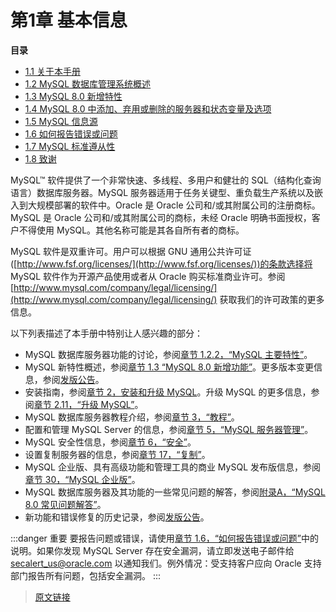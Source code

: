 # 第1章 基本信息

**目录**

- [1.1 关于本手册](/1/1.1/manual-info.html)
- [1.2 MySQL 数据库管理系统概述](/1/1.2/what-is.html)
- [1.3 MySQL 8.0 新增特性](/1/1.3/mysql-nutshell.html)
- [1.4 MySQL 8.0 中添加、弃用或删除的服务器和状态变量及选项](/1/1.4/added-deprecated-removed.html)
- [1.5 MySQL 信息源](/1/1.5/information-sources.html)
- [1.6 如何报告错误或问题](/1/1.6/bug-reports.html)
- [1.7 MySQL 标准遵从性](/1/1.7/compatibility.html)
- [1.8 致谢](/1/1.8/credits.html)

MySQL™ 软件提供了一个非常快速、多线程、多用户和健壮的 SQL（结构化查询语言）数据库服务器。MySQL 服务器适用于任务关键型、重负载生产系统以及嵌入到大规模部署的软件中。Oracle 是 Oracle 公司和/或其附属公司的注册商标。MySQL 是 Oracle 公司和/或其附属公司的商标，未经 Oracle 明确书面授权，客户不得使用 MySQL。其他名称可能是其各自所有者的商标。

MySQL 软件是双重许可。用户可以根据 GNU 通用公共许可证([http://www.fsf.org/licenses/](http://www.fsf.org/licenses/))的条款选择将 MySQL 软件作为开源产品使用或者从 Oracle 购买标准商业许可。参阅  [http://www.mysql.com/company/legal/licensing/](http://www.mysql.com/company/legal/licensing/) 获取我们的许可政策的更多信息。

以下列表描述了本手册中特别让人感兴趣的部分：

- MySQL 数据库服务器功能的讨论，参阅[章节 1.2.2，“MySQL 主要特性”](/1/1.2/features.html)。
- MySQL 新特性概述，参阅[章节 1.3 “MySQL 8.0 新增功能”](/1/1.3/mysql-nutshell.html)。更多版本变更信息，参阅[发版公告](https://dev.mysql.com/doc/relnotes/mysql/8.0/en/)。
- 安装指南，参阅[章节 2，安装和升级 MySQL](/1/installing.html)。升级 MySQL 的更多信息，参阅[章节 2.11，“升级 MySQL”](/2/2.11/upgrading.html)。
- MySQL 数据库服务器教程介绍，参阅[章节 3，“教程”](/3/tutorial.html)。
- 配置和管理 MySQL Server 的信息，参阅[章节 5，“MySQL 服务器管理”](/5/server-administration.html)。
- MySQL 安全性信息，参阅[章节 6，“安全”](/6/security.html)。
- 设置复制服务器的信息，参阅[章节 17，“复制”](/17/replication.html)。
- MySQL 企业版、具有高级功能和管理工具的商业 MySQL 发布版信息，参阅[章节 30，“MySQL 企业版”](/30/mysql-enterprise.html)。
- MySQL 数据库服务器及其功能的一些常见问题的解答，参阅[附录A，“MySQL 8.0 常见问题解答”](/appendix_a/faqs.html)。
- 新功能和错误修复的历史记录，参阅[发版公告](https://dev.mysql.com/doc/relnotes/mysql/8.0/en/)。

:::danger 重要
要报告问题或错误，请使用[章节 1.6，“如何报告错误或问题”](/1/1.6/bug-reports.html)中的说明。如果你发现 MySQL Server 存在安全漏洞，请立即发送电子邮件给 <secalert_us@oracle.com> 以通知我们。例外情况：受支持客户应向 Oracle 支持部门报告所有问题，包括安全漏洞。
:::

> [原文链接](https://dev.mysql.com/doc/refman/8.0/en/introduction.html)
